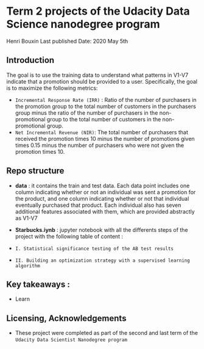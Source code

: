 # Term 2 projects of the Udacity Data Science nanodegree program
Henri Bouxin
Last published Date: 2020 May 5th

## Introduction
The goal is to use the training data to understand what patterns in V1-V7 indicate that a promotion should be provided to a user. Specifically, the goal is to maximize the following metrics:
- `Incremental Response Rate (IRR)` : Ratio of the number of purchasers in the promotion group to the total number of customers in the purchasers group minus the ratio of the number of purchasers in the non-promotional group to the total number of customers in the non-promotional group.
- `Net Incremental Revenue (NIR)`: The total number of purchasers that received the promotion times 10 minus the number of promotions given times 0.15 minus the number of purchasers who were not given the promotion times 10.

## Repo structure
- **data** : it contains the train and test data. Each data point includes one column indicating whether or not an individual was sent a promotion for the product, and one column indicating whether or not that individual eventually purchased that product. Each individual also has seven additional features associated with them, which are provided abstractly as V1-V7

- **Starbucks.iynb** : jupyter notebook with all the differents steps of the project with the following table of content :

- `I. Statistical significance testing of the AB test results`
- `II. Building an optimization strategy with a supervised learning algorithm`

## Key takeaways :
- Learn

## Licensing, Acknowledgements
- These project were completed as part of the second and last term of the `Udacity Data Scientist Nanodegree program`
